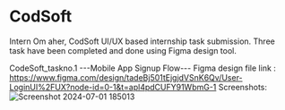 # CodSoft
Intern Om aher,
CodSoft UI/UX based internship task submission.
Three task have been completed and done using Figma design tool.

CodeSoft_taskno.1
---Mobile App Signup Flow---
Figma design file link : https://www.figma.com/design/tadeBj501tEjgjdVSnK6Qv/User-LoginUI%2FUX?node-id=0-1&t=apl4pdCUFY91WbmG-1
Screenshots:
![Screenshot 2024-07-01 185013](https://github.com/omBABA333/CodSoft/assets/101958712/b65d7d66-80d3-4c8d-a00f-2b83ee27626d)
